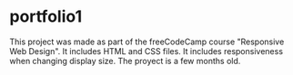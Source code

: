 # portfolio1
This project was made as part of the freeCodeCamp course "Responsive Web Design". It includes HTML and CSS files. It includes responsiveness when changing display size. The proyect is a few months old. 

